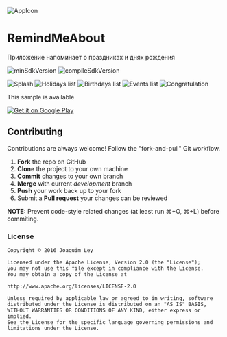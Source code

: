 ![AppIcon](https://github.com/solandmedotru/RemindMeAbout/blob/master/app/src/main/res/mipmap-xhdpi/ic_launcher.png) 
# RemindMeAbout
Приложение напоминает о праздниках и днях рождения

![minSdkVersion](https://img.shields.io/badge/minSdkVersion-16-yellow.svg?style=true)
![compileSdkVersion](https://img.shields.io/badge/compileSdkVersion-24-green.svg?style=true)

![Splash](http://lh3.googleusercontent.com/J-4h_ye1y9TH4c8JQpNyIq8mCeuG3bdtayW44hS_xhy1aLKIqNkQSqYK_VPM2r8OjQ=h300-rw) 
![Holidays list](http://lh3.googleusercontent.com/erf_np4uXGOM-AGAmIdaDkB8K7bhRwLa5tSYfTnDjFK-Wpupq7aVQ32Lf7IgPt44FQA=h300-rw) 
![Birthdays list](http://lh3.googleusercontent.com/zmEus93GGEO4ITIBDCjbXS7-5Jp8Z2gedl1XduodxnbhtAXtWL5dVqtvpKqtIZN9xfc=h300-rw)
![Events list](http://lh3.googleusercontent.com/OHlHCv2BHG0E_uTkrZubru4armRO-BgDSQXzzFDtXNRbi0Ehyyu2Ufo6_H3ojkT4TQ=h300-rw)
![Congratulation](//lh3.googleusercontent.com/kj6TRlZoWy_2OkxGJy9W3G_NW4qvyCJiBJr_ohzKaPSVOLh6EA-fNZCthlTS7XVssg=h300-rw) 

This sample is available

[![Get it on Google Play](https://play.google.com/intl/en_us/badges/images/badge_new.png)](https://play.google.com/store/apps/details?id=ru.solandme.remindmeabout)

## Contributing

Contributions are always welcome!
Follow the "fork-and-pull" Git workflow.

 1. **Fork** the repo on GitHub
 2. **Clone** the project to your own machine
 3. **Commit** changes to your own branch
 4. **Merge** with current *development* branch
 5. **Push** your work back up to your fork
 6. Submit a **Pull request** your changes can be reviewed

**NOTE:**
Prevent code-style related changes (at least run ⌘+O, ⌘+L) before commiting.

### License

	Copyright © 2016 Joaquim Ley

	Licensed under the Apache License, Version 2.0 (the "License");
	you may not use this file except in compliance with the License.
	You may obtain a copy of the License at

	http://www.apache.org/licenses/LICENSE-2.0

	Unless required by applicable law or agreed to in writing, software
	distributed under the License is distributed on an "AS IS" BASIS,
	WITHOUT WARRANTIES OR CONDITIONS OF ANY KIND, either express or 
	implied.
	See the License for the specific language governing permissions and
	limitations under the License.
